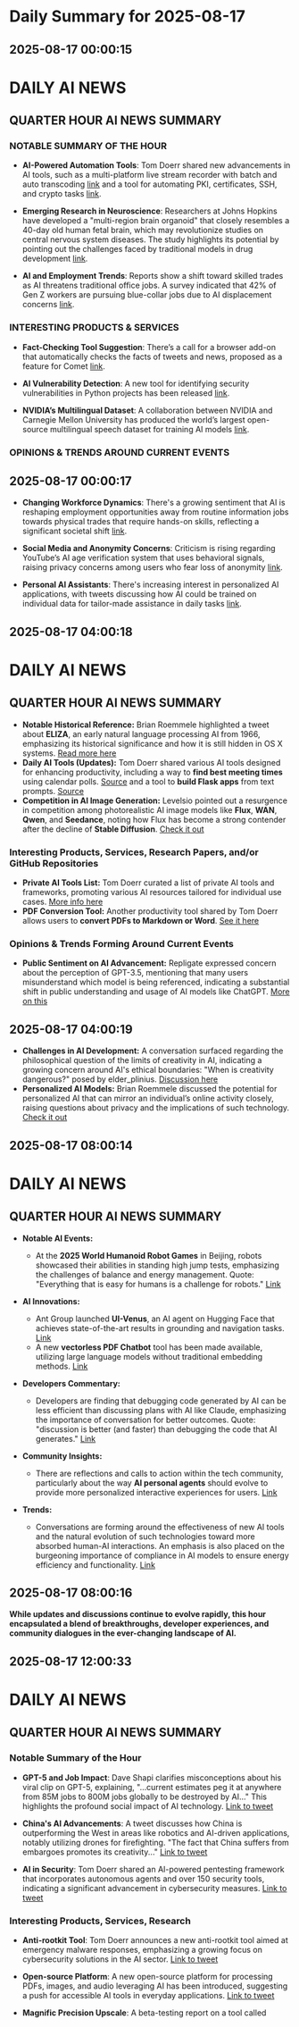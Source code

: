 # Daily Summary for 2025-08-17

## 2025-08-17 00:00:15

# DAILY AI NEWS

## QUARTER HOUR AI NEWS SUMMARY

### NOTABLE SUMMARY OF THE HOUR
- **AI-Powered Automation Tools**: Tom Doerr shared new advancements in AI tools, such as a multi-platform live stream recorder with batch and auto transcoding [link](https://x.com/i/web/status/1956866013506453840) and a tool for automating PKI, certificates, SSH, and crypto tasks [link](https://x.com/i/web/status/1956850802670149854).

- **Emerging Research in Neuroscience**: Researchers at Johns Hopkins have developed a "multi-region brain organoid" that closely resembles a 40-day old human fetal brain, which may revolutionize studies on central nervous system diseases. The study highlights its potential by pointing out the challenges faced by traditional models in drug development [link](https://x.com/i/web/status/1956848445064659259).

- **AI and Employment Trends**: Reports show a shift toward skilled trades as AI threatens traditional office jobs. A survey indicated that 42% of Gen Z workers are pursuing blue-collar jobs due to AI displacement concerns [link](https://x.com/i/web/status/1956812350977196052).

### INTERESTING PRODUCTS & SERVICES
- **Fact-Checking Tool Suggestion**: There’s a call for a browser add-on that automatically checks the facts of tweets and news, proposed as a feature for Comet [link](https://x.com/i/web/status/1956862418094575901).

- **AI Vulnerability Detection**: A new tool for identifying security vulnerabilities in Python projects has been released [link](https://x.com/i/web/status/1956858407232716886).

- **NVIDIA’s Multilingual Dataset**: A collaboration between NVIDIA and Carnegie Mellon University has produced the world’s largest open-source multilingual speech dataset for training AI models [link](https://x.com/i/web/status/1956828688399388955).

### OPINIONS & TRENDS AROUND CURRENT EVENTS

## 2025-08-17 00:00:17

- **Changing Workforce Dynamics**: There's a growing sentiment that AI is reshaping employment opportunities away from routine information jobs towards physical trades that require hands-on skills, reflecting a significant societal shift [link](https://x.com/i/web/status/1956812350977196052).

- **Social Media and Anonymity Concerns**: Criticism is rising regarding YouTube’s AI age verification system that uses behavioral signals, raising privacy concerns among users who fear loss of anonymity [link](https://x.com/i/web/status/1956831237525426219).

- **Personal AI Assistants**: There's increasing interest in personalized AI applications, with tweets discussing how AI could be trained on individual data for tailor-made assistance in daily tasks [link](https://x.com/i/web/status/1956835786428645755).

## 2025-08-17 04:00:18

# DAILY AI NEWS

## QUARTER HOUR AI NEWS SUMMARY  
- **Notable Historical Reference:** Brian Roemmele highlighted a tweet about **ELIZA**, an early natural language processing AI from 1966, emphasizing its historical significance and how it is still hidden in OS X systems. [Read more here](https://x.com/i/web/status/1956927486165455109)  
- **Daily AI Tools (Updates):** Tom Doerr shared various AI tools designed for enhancing productivity, including a way to **find best meeting times** using calendar polls. [Source](https://x.com/i/web/status/1956919461719470301) and a tool to **build Flask apps** from text prompts. [Source](https://x.com/i/web/status/1956911745970159737)  
- **Competition in AI Image Generation:** Levelsio pointed out a resurgence in competition among photorealistic AI image models like **Flux**, **WAN**, **Qwen**, and **Seedance**, noting how Flux has become a strong contender after the decline of **Stable Diffusion**. [Check it out](https://x.com/i/web/status/1956896574010761283)  

### Interesting Products, Services, Research Papers, and/or GitHub Repositories  
- **Private AI Tools List:** Tom Doerr curated a list of private AI tools and frameworks, promoting various AI resources tailored for individual use cases. [More info here](https://x.com/i/web/status/1956904059262140791)  
- **PDF Conversion Tool:** Another productivity tool shared by Tom Doerr allows users to **convert PDFs to Markdown or Word**. [See it here](https://x.com/i/web/status/1956896449603477830)  

### Opinions & Trends Forming Around Current Events  
- **Public Sentiment on AI Advancement:** Repligate expressed concern about the perception of GPT-3.5, mentioning that many users misunderstand which model is being referenced, indicating a substantial shift in public understanding and usage of AI models like ChatGPT. [More on this](https://x.com/i/web/status/1956908230275408079)

## 2025-08-17 04:00:19

- **Challenges in AI Development:** A conversation surfaced regarding the philosophical question of the limits of creativity in AI, indicating a growing concern around AI's ethical boundaries: "When is creativity dangerous?" posed by elder_plinius. [Discussion here](https://x.com/i/web/status/1956917848980570343)  
- **Personalized AI Models:** Brian Roemmele discussed the potential for personalized AI that can mirror an individual’s online activity closely, raising questions about privacy and the implications of such technology. [Check it out](https://x.com/i/web/status/1956917292903854151)

## 2025-08-17 08:00:14

# DAILY AI NEWS

## QUARTER HOUR AI NEWS SUMMARY

- **Notable AI Events:**  
  - At the **2025 World Humanoid Robot Games** in Beijing, robots showcased their abilities in standing high jump tests, emphasizing the challenges of balance and energy management. Quote: "Everything that is easy for humans is a challenge for robots." [Link](https://x.com/i/web/status/1956985962447159533)  

- **AI Innovations:**  
  - Ant Group launched **UI-Venus**, an AI agent on Hugging Face that achieves state-of-the-art results in grounding and navigation tasks. [Link](https://x.com/i/web/status/1956976623682486624)  
  - A new **vectorless PDF Chatbot** tool has been made available, utilizing large language models without traditional embedding methods. [Link](https://x.com/i/web/status/1956953751501115449)  

- **Developers Commentary:**  
  - Developers are finding that debugging code generated by AI can be less efficient than discussing plans with AI like Claude, emphasizing the importance of conversation for better outcomes. Quote: "discussion is better (and faster) than debugging the code that AI generates." [Link](https://x.com/i/web/status/1956981324314448379)  

- **Community Insights:**  
  - There are reflections and calls to action within the tech community, particularly about the way **AI personal agents** should evolve to provide more personalized interactive experiences for users. [Link](https://x.com/i/web/status/1956963611747770802)  

- **Trends:**  
  - Conversations are forming around the effectiveness of new AI tools and the natural evolution of such technologies toward more absorbed human-AI interactions. An emphasis is also placed on the burgeoning importance of compliance in AI models to ensure energy efficiency and functionality. [Link](https://x.com/i/web/status/1956940035032326198)

## 2025-08-17 08:00:16

**While updates and discussions continue to evolve rapidly, this hour encapsulated a blend of breakthroughs, developer experiences, and community dialogues in the ever-changing landscape of AI.**

## 2025-08-17 12:00:33

# DAILY AI NEWS

## QUARTER HOUR AI NEWS SUMMARY

### Notable Summary of the Hour  
- **GPT-5 and Job Impact**: Dave Shapi clarifies misconceptions about his viral clip on GPT-5, explaining, "...current estimates peg it at anywhere from 85M jobs to 800M jobs globally to be destroyed by AI..." This highlights the profound social impact of AI technology. [Link to tweet](https://x.com/i/web/status/1957048760984330488)  

- **China's AI Advancements**: A tweet discusses how China is outperforming the West in areas like robotics and AI-driven applications, notably utilizing drones for firefighting. "The fact that China suffers from embargoes promotes its creativity..." [Link to tweet](https://x.com/i/web/status/1957046308990238869)  

- **AI in Security**: Tom Doerr shared an AI-powered pentesting framework that incorporates autonomous agents and over 150 security tools, indicating a significant advancement in cybersecurity measures. [Link to tweet](https://x.com/i/web/status/1957003158045012317)  

### Interesting Products, Services, Research  
- **Anti-rootkit Tool**: Tom Doerr announces a new anti-rootkit tool aimed at emergency malware responses, emphasizing a growing focus on cybersecurity solutions in the AI sector. [Link to tweet](https://x.com/i/web/status/1957041209550987356)  
  
- **Open-source Platform**: A new open-source platform for processing PDFs, images, and audio leveraging AI has been introduced, suggesting a push for accessible AI tools in everyday applications. [Link to tweet](https://x.com/i/web/status/1957033601024806982)  
  
- **Magnific Precision Upscale**: A beta-testing report on a tool called


